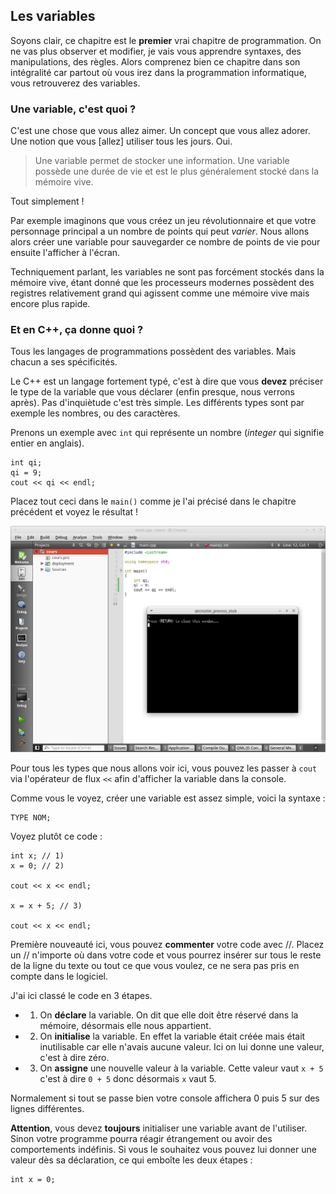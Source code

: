 ## Les variables

Soyons clair, ce chapitre est le **premier** vrai chapitre de programmation. On
ne vas plus observer et modifier, je vais vous apprendre syntaxes, des
manipulations, des règles. Alors comprenez bien ce chapitre dans son intégralité
car partout où vous irez dans la programmation informatique, vous retrouverez
des variables.

### Une variable, c'est quoi ?

C'est une chose que vous allez aimer. Un concept que vous allez adorer. Une
notion que vous [allez] utiliser tous les jours. Oui.

> Une variable permet de stocker une information. Une variable possède une
> durée de vie et est le plus généralement stocké dans la mémoire vive.

Tout simplement !

Par exemple imaginons que vous créez un jeu révolutionnaire et que votre
personnage principal a un nombre de points qui peut *varier*. Nous allons alors
créer une variable pour sauvegarder ce nombre de points de vie pour ensuite
l'afficher à l'écran.

Techniquement parlant, les variables ne sont pas forcément stockés dans la
mémoire vive, étant donné que les processeurs modernes possèdent des registres
relativement grand qui agissent comme une mémoire vive mais encore plus rapide.

### Et en C++, ça donne quoi ?

Tous les langages de programmations possèdent des variables. Mais chacun a ses
spécificités.

Le C++ est un langage fortement typé, c'est à dire que vous **devez** préciser
le type de la variable que vous déclarer (enfin presque, nous verrons après).
Pas d'inquiètude c'est très simple. Les différents types sont par exemple les
nombres, ou des caractères.

Prenons un exemple avec ```int``` qui représente un nombre (*integer* qui
signifie entier en anglais).

    int qi;
    qi = 9;
    cout << qi << endl;
    
Placez tout ceci dans le ```main()``` comme je l'ai précisé dans le chapitre
précédent et voyez le résultat !

![](Screenshot_2015-07-21_17-42-09.png)

Pour tous les types que nous allons voir ici, vous pouvez les passer à ```cout```
via l'opérateur de flux ```<<``` afin d'afficher la variable dans la console.

Comme vous le voyez, créer une variable est assez simple, voici la syntaxe :
  
    TYPE NOM;

Voyez plutôt ce code :

    int x; // 1)
    x = 0; // 2)
    
    cout << x << endl;
    
    x = x + 5; // 3)
    
    cout << x << endl;
    
Première nouveauté ici, vous pouvez **commenter** votre code avec //. Placez un
// n'importe où dans votre code et vous pourrez insérer sur tous le reste de la
ligne du texte ou tout ce que vous voulez, ce ne sera pas pris en compte dans le
logiciel.

J'ai ici classé le code en 3 étapes.

+ 1) On **déclare** la variable. On dit que elle doit être réservé dans
la mémoire, désormais elle nous appartient.
+ 2) On **initialise** la variable. En effet la variable était créée mais était
inutilisable car elle n'avais aucune valeur. Ici on lui donne une valeur, 
c'est à dire zéro.
+ 3) On **assigne** une nouvelle valeur à la variable. Cette valeur vaut ```x + 5```
c'est à dire ```0 + 5``` donc désormais ```x``` vaut 5.

Normalement si tout se passe bien votre console affichera 0 puis 5 sur des lignes
différentes.

**Attention**, vous devez **toujours** initialiser une variable avant de
l'utiliser. Sinon votre programme pourra réagir étrangement ou avoir des
comportements indéfinis. Si vous le souhaitez vous pouvez lui donner une valeur
dès sa déclaration, ce qui emboîte les deux étapes :

    int x = 0;
    
